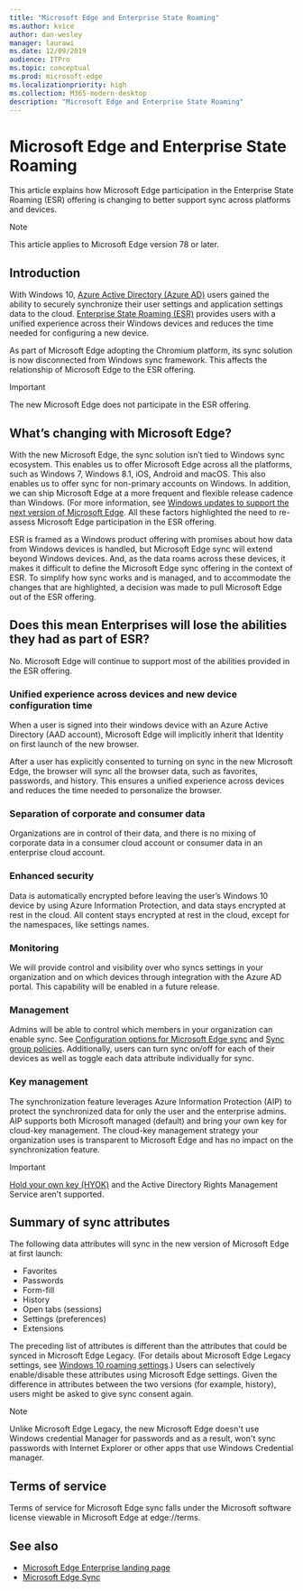 ```yaml
---
title: "Microsoft Edge and Enterprise State Roaming"
ms.author: kvice
author: dan-wesley
manager: laurawi
ms.date: 12/09/2019
audience: ITPro
ms.topic: conceptual
ms.prod: microsoft-edge
ms.localizationpriority: high
ms.collection: M365-modern-desktop
description: "Microsoft Edge and Enterprise State Roaming"
---
```


# Microsoft Edge and Enterprise State Roaming

This article explains how Microsoft Edge participation in the Enterprise State Roaming (ESR) offering is changing to better support sync across platforms and devices.

> [!NOTE]
> This article applies to Microsoft Edge version 78 or later.

## Introduction

With Windows 10, [Azure Active Directory (Azure AD)](https://docs.microsoft.com/azure/active-directory/fundamentals/active-directory-whatis) users gained the ability to securely synchronize their user settings and application settings data to the cloud. [Enterprise State Roaming (ESR)](https://docs.microsoft.com/azure/active-directory/devices/enterprise-state-roaming-overview) provides users with a unified experience across their Windows devices and reduces the time needed for configuring a new device.

As part of Microsoft Edge adopting the Chromium platform, its sync solution is now disconnected from Windows sync framework. This affects the relationship of Microsoft Edge to the ESR offering.

> [!IMPORTANT]
> The new Microsoft Edge does not participate in the ESR offering.

## What’s changing with Microsoft Edge?

With the new Microsoft Edge, the sync solution isn’t tied to Windows sync ecosystem. This enables us to offer Microsoft Edge across all the platforms, such as Windows 7, Windows 8.1, iOS, Android and macOS. This also enables us to offer sync for non-primary accounts on Windows. In addition, we can ship Microsoft Edge at a more frequent and flexible release cadence than Windows. (For more information, see [Windows updates to support the next version of Microsoft Edge](microsoft-edge-sysupdate-windows-updates.md). All these factors highlighted the need to re-assess Microsoft Edge participation in the ESR offering.

ESR is framed as a Windows product offering with promises about how data from Windows devices is handled, but Microsoft Edge sync will extend beyond Windows devices. And, as the data roams across these devices, it makes it difficult to define the Microsoft Edge sync offering in the context of ESR. To simplify how sync works and is managed, and to accommodate the changes that are highlighted, a decision was made to pull Microsoft Edge out of the ESR offering.

## Does this mean Enterprises will lose the abilities they had as part of ESR?

No. Microsoft Edge will continue to support most of the abilities provided in the ESR offering.

### Unified experience across devices and new device configuration time

When a user is signed into their windows device with an Azure Active Directory (AAD account), Microsoft Edge will implicitly inherit that Identity on first launch of the new browser.

After a user has explicitly consented to turning on sync in the new Microsoft Edge, the browser will sync all the browser data, such as favorites, passwords, and history. This ensures a unified experience across devices and reduces the time needed to personalize the browser.

### Separation of corporate and consumer data

Organizations are in control of their data, and there is no mixing of corporate data in a consumer cloud account or consumer data in an enterprise cloud account.

### Enhanced security

Data is automatically encrypted before leaving the user’s Windows 10 device by using Azure Information Protection, and data stays encrypted at rest in the cloud. All content stays encrypted at rest in the cloud, except for the namespaces, like settings names.

### Monitoring

We will provide control and visibility over who syncs settings in your organization and on which devices through integration with the Azure AD portal. This capability will be enabled in a future release.

### Management

Admins will be able to control which members in your organization can enable sync. See [Configuration options for Microsoft Edge sync](microsoft-edge-enterprise-sync.md#configuration-options-for-microsoft-edge-sync) and [Sync group policies](microsoft-edge-enterprise-sync.md#sync-group-policies). Additionally, users can turn sync on/off for each of their devices as well as toggle each data attribute individually for sync.

### Key management

The synchronization feature leverages Azure Information Protection (AIP) to protect the synchronized data for only the user and the enterprise admins. AIP supports both Microsoft managed (default) and bring your own key for cloud-key management. The cloud-key management strategy your organization uses is transparent to Microsoft Edge and has no impact on the synchronization feature.

> [!IMPORTANT]
> [Hold your own key (HYOK)](https://docs.microsoft.com/azure/information-protection/configure-adrms-restrictions) and the Active Directory Rights Management Service aren't supported.

## Summary of sync attributes

The following data attributes will sync in the new version of Microsoft Edge at first launch:

- Favorites
- Passwords
- Form-fill
- History
- Open tabs (sessions)
- Settings (preferences)
- Extensions

The preceding list of attributes is different than the attributes that could be synced in Microsoft Edge Legacy. (For details about Microsoft Edge Legacy settings, see [Windows 10 roaming settings](https://docs.microsoft.com/azure/active-directory/devices/enterprise-state-roaming-windows-settings-reference).) Users can selectively enable/disable these attributes using Microsoft Edge settings. Given the difference in attributes between the two versions (for example, history), users might be asked to give sync consent again.

> [!NOTE]
> Unlike Microsoft Edge Legacy, the new Microsoft Edge doesn't use Windows credential Manager for passwords and as a result, won't sync passwords with Internet Explorer or other apps that use Windows Credential manager.

## Terms of service

Terms of service for Microsoft Edge sync falls under the Microsoft software license viewable in Microsoft Edge at edge://terms.

## See also

- [Microsoft Edge Enterprise landing page](https://aka.ms/EdgeEnterprise)
- [Microsoft Edge Sync](microsoft-edge-enterprise-sync.md)